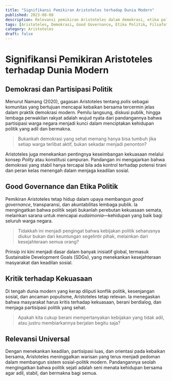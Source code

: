 ```yaml
---
title: "Signifikansi Pemikiran Aristoteles terhadap Dunia Modern"
published: 2023-08-08
description: Relevansi pemikiran Aristoteles dalam demokrasi, etika politik, dan praktik good governance di dunia modern.
tags: [Aristoteles, Demokrasi, Good Governance, Etika Politik, Filsafat Politik]
category: Aristoteles
draft: false
---
```


# Signifikansi Pemikiran Aristoteles terhadap Dunia Modern

## Demokrasi dan Partisipasi Politik

Menurut Namang (2020), gagasan Aristoteles tentang *polis* sebagai komunitas yang bertujuan mencapai kebaikan bersama tercermin jelas dalam praktik demokrasi modern. Pemilu langsung, diskusi publik, hingga lembaga perwakilan rakyat adalah wujud nyata dari pandangannya bahwa partisipasi warga negara menjadi kunci dalam menciptakan kehidupan politik yang adil dan bermakna.

> Bukankah demokrasi yang sehat memang hanya bisa tumbuh jika setiap warga terlibat aktif, bukan sekadar menjadi penonton?

Aristoteles juga menekankan pentingnya keseimbangan kekuasaan melalui konsep *Polity* atau konstitusi campuran. Pandangan ini mengajarkan bahwa demokrasi yang stabil hanya tercapai bila ada kontrol terhadap potensi tirani dan peran kelas menengah dalam menjaga keadilan sosial.

## Good Governance dan Etika Politik

Pemikiran Aristoteles tetap hidup dalam upaya membangun *good governance*, transparansi, dan akuntabilitas lembaga publik. Ia mengingatkan bahwa politik sejati bukanlah perebutan kekuasaan semata, melainkan sarana untuk mencapai *eudaimonia*—kehidupan yang baik bagi seluruh warga negara.

> Tidakkah ini menjadi pengingat bahwa kebijakan politik seharusnya diukur bukan dari keuntungan segelintir pihak, melainkan dari kesejahteraan semua orang?

Prinsip ini kini menjadi dasar dalam banyak inisiatif global, termasuk Sustainable Development Goals (SDGs), yang menekankan kesejahteraan masyarakat dan keadilan sosial.

## Kritik terhadap Kekuasaan

Di tengah dunia modern yang kerap diliputi konflik politik, kesenjangan sosial, dan ancaman populisme, Aristoteles tetap relevan. Ia menegaskan bahwa masyarakat harus kritis terhadap kekuasaan, berani berdialog, dan menjaga partisipasi politik yang sehat.

> Apakah kita cukup berani mempertanyakan kebijakan yang tidak adil, atau justru membiarkannya berjalan begitu saja?

## Relevansi Universal

Dengan menekankan keadilan, partisipasi luas, dan orientasi pada kebaikan bersama, Aristoteles meninggalkan warisan yang terus menjadi pedoman dalam membangun sistem sosial-politik modern. Pandangannya seolah mengingatkan bahwa politik sejati adalah seni menata kehidupan bersama agar adil, stabil, dan bermakna bagi semua.
